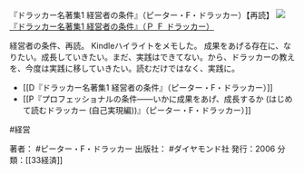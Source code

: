 『ドラッカー名著集1 経営者の条件』（ピーター・F・ドラッカー）【再読】
[![](https://images-fe.ssl-images-amazon.com/images/I/31LPXuLsX6L._SL160_.jpg)](http://www.amazon.co.jp/exec/obidos/ASIN/B0081M7Z20/choiyaki81-22/ref=nosim)
[『ドラッカー名著集1 経営者の条件』（Ｐ Ｆ ドラッカー）](http://www.amazon.co.jp/exec/obidos/ASIN/B0081M7Z20/choiyaki81-22/ref=nosim)

経営者の条件、再読。
Kindleハイライトをメモした。
成果をあげる存在に、なりたい。成長していきたい。まだ、実践はできてない。から、ドラッカーの教えを、今度は実践に移していきたい。読むだけではなく、実践に。

- [[D『ドラッカー名著集1 経営者の条件』（ピーター・F・ドラッカー）]]
- [[P『プロフェッショナルの条件――いかに成果をあげ、成長するか (はじめて読むドラッカー (自己実現編))』（ピーター・F・ドラッカー）]]

#経営 

著者： #ピーター・F・ドラッカー
出版社： #ダイヤモンド社
発行：2006
分類：[[33経済]]